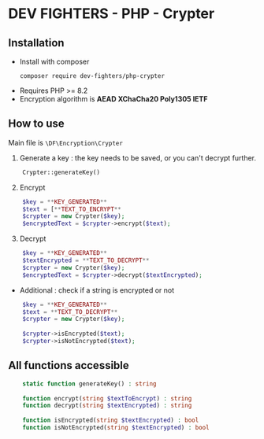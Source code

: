 # DEV FIGHTERS - PHP - Crypter

Installation
------------
* Install with composer
    ``` 
    composer require dev-fighters/php-crypter
    ```
* Requires PHP >= 8.2
* Encryption algorithm is **AEAD XChaCha20 Poly1305 IETF**

How to use
------------
Main file is ``\DF\Encryption\Crypter``

1. Generate a key : the key needs to be saved, or you can't decrypt further.
```php
    Crypter::generateKey()
```

2. Encrypt

```php
    $key = **KEY_GENERATED**
    $text = [**TEXT_TO_ENCRYPT**
    $crypter = new Crypter($key);
    $encryptedText = $crypter->encrypt($text);
```

3. Decrypt

```php
    $key = **KEY_GENERATED**
    $textEncrypted = **TEXT_TO_DECRYPT**
    $crypter = new Crypter($key);
    $encryptedText = $crypter->decrypt($textEncrypted);
```

* Additional : check if a string is encrypted or not 

```php
    $key = **KEY_GENERATED**
    $text = **TEXT_TO_DECRYPT**
    $crypter = new Crypter($key);
    
    $crypter->isEncrypted($text);
    $crypter->isNotEncrypted($text);
```

All functions accessible
------------
```php
    static function generateKey() : string
    
    function encrypt(string $textToEncrypt) : string
    function decrypt(string $textEncrypted) : string
    
    function isEncrypted(string $textEncrypted) : bool 
    function isNotEncrypted(string $textEncrypted) : bool
```

